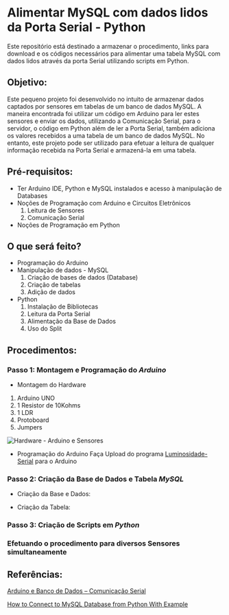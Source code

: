 # Alimentar MySQL com dados lidos da Porta Serial - Python
Este repositório está destinado a armazenar o procedimento, links para download e os códigos necessários para alimentar uma tabela MySQL com dados lidos através da porta Serial utilizando scripts em Python.

## Objetivo:
Este pequeno projeto foi desenvolvido no intuito de armazenar dados captados por sensores em tabelas de um banco de dados MySQL.
A maneira encontrada foi utilizar um código em Arduino para ler estes sensores e enviar os dados, utilizando a Comunicação Serial, para o servidor, o código em Python além de ler a Porta Serial, também adiciona os valores recebidos a uma tabela de um banco de dados MySQL. No entanto, este projeto pode ser utilizado para efetuar a leitura de qualquer informação recebida na Porta Serial e armazená-la em uma tabela. 

## Pré-requisitos:
* Ter Arduino IDE, Python e MySQL instalados e acesso à manipulação de Databases
* Noções de Programação com Arduino e Circuitos Eletrônicos
	1. Leitura de Sensores
	2. Comunicação Serial
* Noções de Programação em Python

## O que será feito?
* Programação do Arduino
* Manipulação de dados - MySQL
	1. Criação de bases de dados (Database)
	2. Criação de tabelas
	3. Adição de dados
* Python
	1. Instalação de Bibliotecas
	2. Leitura da Porta Serial
	3. Alimentação da Base de Dados
	4. Uso do Split

## Procedimentos:

### Passo 1: Montagem e Programação do *Arduino*

* Montagem do Hardware
1. Arduino UNO
2. 1 Resistor de 10Kohms
3. 1 LDR
4. Protoboard
5. Jumpers

![Hardware - Arduino e Sensores](https://upload.wikimedia.org/wikipedia/commons/thumb/d/d9/Arduino_ftdi_chip-1.jpg/200px-Arduino_ftdi_chip-1.jpg)

* Programação do Arduino
Faça Upload do programa [Luminosidade-Serial](http://josecintra.com/blog/arduino-banco-dados-comunicacao-serial/) para o Arduino

### Passo 2: Criação da Base de Dados e Tabela *MySQL*

* Criação da Base e Dados:

* Criação da Tabela:

### Passo 3: Criação de Scripts em *Python*

### Efetuando o procedimento para diversos Sensores simultaneamente

## Referências:
[Arduino e Banco de Dados – Comunicação Serial](http://josecintra.com/blog/arduino-banco-dados-comunicacao-serial/)

[How to Connect to MySQL Database from Python With Example](https://www.thegeekstuff.com/2016/06/mysql-connector-python/)
